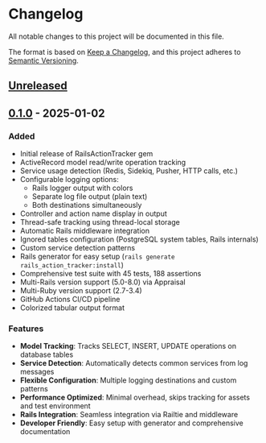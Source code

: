 # Changelog

All notable changes to this project will be documented in this file.

The format is based on [Keep a Changelog](https://keepachangelog.com/en/1.0.0/),
and this project adheres to [Semantic Versioning](https://semver.org/spec/v2.0.0.html).

## [Unreleased]

## [0.1.0] - 2025-01-02

### Added
- Initial release of RailsActionTracker gem
- ActiveRecord model read/write operation tracking
- Service usage detection (Redis, Sidekiq, Pusher, HTTP calls, etc.)
- Configurable logging options:
  - Rails logger output with colors
  - Separate log file output (plain text)
  - Both destinations simultaneously
- Controller and action name display in output
- Thread-safe tracking using thread-local storage
- Automatic Rails middleware integration
- Ignored tables configuration (PostgreSQL system tables, Rails internals)
- Custom service detection patterns
- Rails generator for easy setup (`rails generate rails_action_tracker:install`)
- Comprehensive test suite with 45 tests, 188 assertions
- Multi-Rails version support (5.0-8.0) via Appraisal
- Multi-Ruby version support (2.7-3.4)
- GitHub Actions CI/CD pipeline
- Colorized tabular output format

### Features
- **Model Tracking**: Tracks SELECT, INSERT, UPDATE operations on database tables
- **Service Detection**: Automatically detects common services from log messages
- **Flexible Configuration**: Multiple logging destinations and custom patterns
- **Performance Optimized**: Minimal overhead, skips tracking for assets and test environment
- **Rails Integration**: Seamless integration via Railtie and middleware
- **Developer Friendly**: Easy setup with generator and comprehensive documentation

[Unreleased]: https://github.com/deepakmahakale/rails_action_tracker/compare/v0.1.0...HEAD
[0.1.0]: https://github.com/deepakmahakale/rails_action_tracker/releases/tag/v0.1.0
